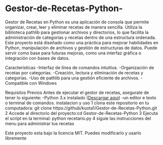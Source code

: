 # Gestor-de-Recetas-Python-
Gestor de Recetas en Python es una aplicación de consola que permite organizar, crear, leer y eliminar recetas de manera sencilla. Utiliza la biblioteca pathlib para gestionar archivos y directorios, lo que facilita la administración de categorías y recetas dentro de una estructura ordenada.  
Este proyecto está diseñado como una práctica para mejorar habilidades en Python, manipulación de archivos y gestión de estructuras de datos. Puede servir como base para futuras mejoras, como una interfaz gráfica o integración con bases de datos.

Características
-Interfaz de línea de comandos intuitiva.
-Organización de recetas por categorías.
-Creación, lectura y eliminación de recetas y categorías.
-Uso de pathlib para una gestión eficiente de archivos.
-Compatible con Windows

Requisitos Previos
Antes de ejecutar el gestor de recetas, asegurate de tener lo siguiente:
-Python 3.x instalado ([Descargar aqui](https://www.python.org/downloaads/))
-un editor e texto o terminal de comandos.
instalacion y uso
1 clona este repositorio en tu computadora:
git clone
https://github/kuota1/Gestor-de-Recetas-Python.git
2 Accede al directorio del proyecto:cd Gestor-de-Recetas-Python
3 Ejecuta el script en la terminal: python recetario.py
4 siguie las instrucciones del menu para administrar tus recetas

Este proyecto esta bajo la licencia MIT. Puedes modificarlo y usarlo libremente
